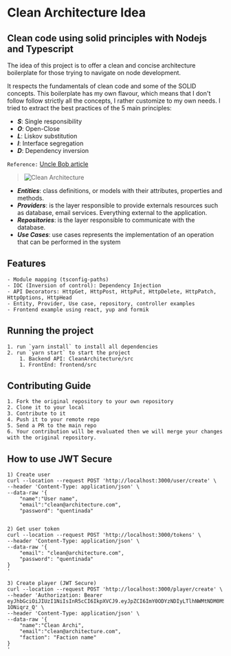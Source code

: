 # Clean Architecture Idea

## Clean code using solid principles with Nodejs and Typescript

The idea of this project is to offer a clean and concise architecture boilerplate for those trying to navigate on node development.

It respects the fundamentals of clean code and some of the SOLID concepts. This boilerplate has my own flavour, which means that I don't follow follow strictly all the concepts, I rather customize to my own needs. I tried to extract the best practices of the 5 main principles:

- **_S_**: Single responsibility
- **_O_**: Open-Close
- **_L_**: Liskov substitution
- **_I_**: Interface segregation
- **_D_**: Dependency inversion

`Reference:` [Uncle Bob article](http://butunclebob.com/ArticleS.UncleBob.PrinciplesOfOod)

> ![Clean Architecture](https://github.com/rsaz/cleanArchitecture01/blob/main/media/CleanArchitecture.jpg)

- **_Entities_**: class definitions, or models with their attributes, properties and methods.
- **_Providers_**: is the layer responsible to provide externals resources such as database, email services. Everything external to the application.
- **_Repositories_**: is the layer responsible to communicate with the database.
- **_Use Cases_**: use cases represents the implementation of an operation that can be performed in the system

## Features

```
- Module mapping (tsconfig-paths)
- IOC (Inversion of control): Dependency Injection
- API Decorators: HttpGet, HttpPost, HttpPut, HttpDelete, HttpPatch, HttpOptions, HttpHead
- Entity, Provider, Use case, repository, controller examples
- Frontend example using react, yup and formik
```

## Running the project

```
1. run `yarn install` to install all dependencies
2. run `yarn start` to start the project
    1. Backend API: CleanArchitecture/src
    1. FrontEnd: frontend/src
```

## Contributing Guide

```
1. Fork the original repository to your own repository
2. Clone it to your local
3. Contribute to it
4. Push it to your remote repo
5. Send a PR to the main repo
6. Your contribution will be evaluated then we will merge your changes with the original repository.
```

## How to use JWT Secure

```
1) Create user
curl --location --request POST 'http://localhost:3000/user/create' \
--header 'Content-Type: application/json' \
--data-raw '{
    "name":"User name",
    "email":"clean@architecture.com",
    "password": "quentinada"


2) Get user token
curl --location --request POST 'http://localhost:3000/tokens' \
--header 'Content-Type: application/json' \
--data-raw '{
    "email": "clean@architecture.com",
    "password": "quentinada"
}
'

3) Create player (JWT Secure)
curl --location --request POST 'http://localhost:3000/player/create' \
--header 'Authorization: Bearer eyJhbGciOiJIUzI1NiIsInR5cCI6IkpXVCJ9.eyJpZCI6ImY0ODYzNDIyLTlhNWMtNDM0MS05NDU5LTVmMmUwYTgxMWQwZSIsImVtYWlsIjoicmVuYXRvanJAYWxwaHVzLmNvbS5iciIsImlhdCI6MTYyOTI0NjAzNCwiZXhwIjoxNjI5MzMyNDM0fQ.LAf7mLhfBerJ44EhwLW5AE2c_yy6gwhh4-1ONiqrz_Q' \
--header 'Content-Type: application/json' \
--data-raw '{
    "name":"Clean Archi",
    "email":"clean@architecture.com",
    "faction": "Faction name"
}
'
```
